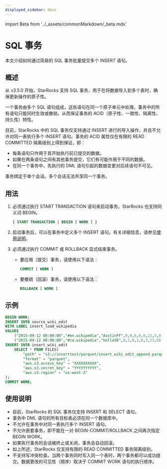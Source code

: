 ```yaml
---
displayed_sidebar: docs
---
```


import Beta from '../_assets/commonMarkdown/_beta.mdx'

# SQL 事务

<Beta />

本文介绍如何通过简易的 SQL 事务批量提交多个 INSERT 语句。

## 概述

从 v3.5.0 开始，StarRocks 支持 SQL 事务，用于在将数据导入到多个表时，确保更新操作的原子性。

一个事务由多个 SQL 语句组成，这些语句在同一个原子单元中处理。事务中的所有语句只能同时生效或撤销，从而保证事务的 ACID（原子性、一致性、隔离性、持久性）特性。

目前，StarRocks 中的 SQL 事务仅支持通过 INSERT 进行的导入操作，并且不允许对同一表执行多个 INSERT 语句。事务的 ACID 属性仅在有限的 READ COMMITTED 隔离级别上得到保证，即：

- 每条语句只作用于其开始执行前已提交的数据。
- 如果在两条语句之间有其他事务提交，它们有可能作用于不同的数据。
- 在同一个事务中，先执行的 DML 语句引起的数据变更对后续语句不可见。

事务绑定于单个会话。多个会话无法共享同一个事务。

## 用法

1. 必须通过执行 START TRANSACTION 语句来启动事务。StarRocks 也支持同义词 BEGIN。

   ```SQL
   { START TRANSACTION | BEGIN [ WORK ] }
   ```

2. 启动事务后，可以在事务中定义多个 INSERT 语句。有关详细信息，请参见[使用说明](#使用说明)。

3. 必须通过执行 COMMIT 或 ROLLBACK 显式结束事务。

   - 要应用（提交）事务，请使用以下语法：

     ```SQL
     COMMIT [ WORK ]
     ```

   - 要撤销（回滚）事务，请使用以下语法：

     ```SQL
     ROLLBACK [ WORK ]
     ```

## 示例

```SQL
BEGIN WORK;
INSERT INTO source_wiki_edit
WITH LABEL insert_load_wikipedia
VALUES
    ("2015-09-12 00:00:00","#en.wikipedia","AustinFF",0,0,0,0,0,21,5,0),
    ("2015-09-12 00:00:00","#ca.wikipedia","helloSR",0,1,0,1,0,3,23,0);
INSERT INTO insert_wiki_edit
    SELECT * FROM FILES(
        "path" = "s3://inserttest/parquet/insert_wiki_edit_append.parquet",
        "format" = "parquet",
        "aws.s3.access_key" = "XXXXXXXXXX",
        "aws.s3.secret_key" = "YYYYYYYYYY",
        "aws.s3.region" = "us-west-2"
);
COMMIT WORK;
```

## 使用说明

- 目前，StarRocks 的 SQL 事务仅支持 INSERT 和 SELECT 语句。
- 事务中 DML 语句的所有目标表必须在同一个数据库中。
- 不允许在事务中对同一表执行多个 INSERT 语句。
- 不允许嵌套事务，即不能在一对 BEGIN-COMMIT/ROLLBACK 之间再次指定 BEGIN WORK。
- 如果执行事务的会话被终止或关闭，事务会自动回滚。
- 如上所述，StarRocks 仅支持有限的 READ COMMITTED 事务隔离级别。
- 不支持写冲突检查。当两个事务同时写入同一个表时，两个事务都可以成功提交。数据更改的可见性（顺序）取决于 COMMIT WORK 语句的执行顺序。
